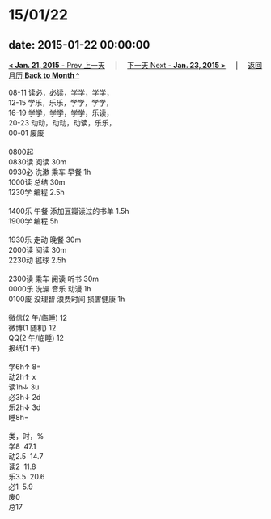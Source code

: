 # 15/01/22

date: 2015-01-22 00:00:00
---
[**< Jan. 21, 2015** - Prev 上一天](/lifelogs/2015/01/d21.md) &nbsp; &nbsp; | &nbsp; &nbsp; [下一天 Next - **Jan. 23, 2015 >**](/lifelogs/2015/01/d23.md) &nbsp; &nbsp; |  &nbsp; &nbsp; [返回月历 **Back to Month ^**](/lifelogs/2015/01/index.md)
<br/><div>08-11 读必，必读，学学，学学，<br/>12-15 学乐，乐乐，学学，学学，<br/>16-19 学学，学学，学学，乐读，<br/>20-23 动动，动动，动读，乐乐，<br/>00-01 废废<div><br/></div>0800起<br/>0830读 阅读 30m<br/>0930必 洗漱 乘车 早餐 1h<br/>1000读 总结 30m<br/>1230学 编程 2.5h<div><br/></div>1400乐 午餐 添加豆瓣读过的书单 1.5h<br/>1900学 编程 5h<div><br/></div>1930乐 走动 晚餐 30m<br/>2000读 阅读 30m<br/>2230动 毽球 2.5h<div><br/></div>2300读 乘车 阅读 听书 30m<br/>0000乐 洗澡 音乐 动漫 1h<br/>0100废 没理智 浪费时间 损害健康 1h<div><br/></div>微信(2 午/临睡) 12<br/>微博(1 随机) 12<br/>QQ(2 午/临睡) 12<br/>报纸(1 午)<div><br/></div>学6h↑ 8=<br/>动2h↑ x<br/>读1h↓ 3u<br/>必3h↓ 2d<br/>乐2h↓ 3d<br/>睡8h=<div><br/></div>类，时，%<br/>学8  47.1<br/>动2.5  14.7<br/>读2  11.8<br/>乐3.5  20.6<br/>必1  5.9<br/>废0<br/>总17
